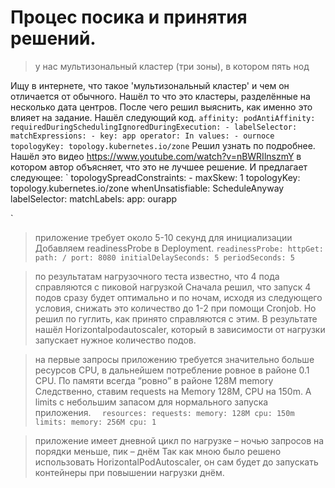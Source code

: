 # Процес посика и принятия решений.

> у нас мультизональный кластер (три зоны), в котором пять нод

Ищу в интернете, что такое 'мультизональный кластер' и чем он отличается от обычного. 
Нашёл то что это кластеры, разделённые на несколько дата центров.
После чего решил выяснить, как именно это влияет на задание.
Нашёл следующий код.
`
	affinity:
		podAntiAffinity:
			requiredDuringSchedulingIgnoredDuringExecution:
			- labelSelector:
					matchExpressions:
					- key: app
						operator: In
						values:
						- ournoce
				topologyKey: topology.kubernetes.io/zone
`
Решил узнать по подробнее. Нашёл это видео https://www.youtube.com/watch?v=nBWRIlnszmY в котором автор объясняет, что это не лучшее решение. И предлагает следующее:
`
	topologySpreadConstraints:
		- maxSkew: 1
			topologyKey: topology.kubernetes.io/zone
			whenUnsatisfiable: ScheduleAnyway
			labelSelector:
				matchLabels:
					app: ourapp

`
> приложение требует около 5-10 секунд для инициализации
Добавляем readinessProbe в Deployment.
`
	readinessProbe:
		httpGet:
			path: /
			port: 8080
		initialDelaySeconds: 5
		periodSeconds: 5
`

> по результатам нагрузочного теста известно, что 4 пода справляются с пиковой нагрузкой
Сначала решил, что запуск 4 подов сразу будет оптимально и по ночам, исходя из следующего условия, снижать это количество до 1-2 при помощи Cronjob. Но решил по гуглить, как принято справляются с этим. В результате нашёл Horizontalpodautoscaler, который в зависимости от нагрузки запускает нужное количество подов.

> на первые запросы приложению требуется значительно больше ресурсов CPU, в дальнейшем потребление ровное в районе 0.1 CPU. По памяти всегда “ровно” в районе 128M memory
Следственно, ставим requests на Memory 128M, CPU на 150m. А limits с небольшим запасом для нормального запуска приложения.
`  
	resources:
		requests:
			memory: 128M
			cpu: 150m
		limits:
			memory: 256M
			cpu: 1
`

> приложение имеет дневной цикл по нагрузке – ночью запросов на порядки меньше, пик – днём
Так как мною было решено использовать HorizontalPodAutoscaler, он сам будет до запускать контейнеры при повышении нагрузки днём.